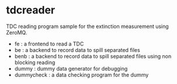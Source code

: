 # tdcreader
TDC reading program sample for the extinction measurement using ZeroMQ.
- fe : a frontend to read a TDC
- be : a backend to record data to spill separated files
- benb : a backend to record data to spill separated files using non blocking reading
- dummy : dummy data generator for debugging
- dummycheck : a data checking program for the dummy

